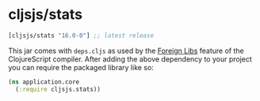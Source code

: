 # cljsjs/stats

[](dependency)
```clojure
[cljsjs/stats "16.0-0"] ;; latest release
```
[](/dependency)

This jar comes with `deps.cljs` as used by the [Foreign Libs][flibs] feature
of the ClojureScript compiler. After adding the above dependency to your project
you can require the packaged library like so:

```clojure
(ns application.core
  (:require cljsjs.stats))
```

[flibs]: https://clojurescript.org/reference/packaging-foreign-deps
